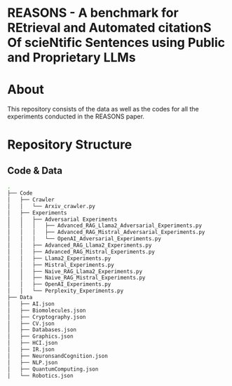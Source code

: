 # REASONS - A benchmark for REtrieval and Automated citationS Of scieNtific Sentences using Public and Proprietary LLMs

# About
This repository consists of the data as well as the codes for all the experiments conducted in the REASONS paper.

# Repository Structure

## Code & Data

```bash
.
├── Code
│   ├── Crawler
│   │   └── Arxiv_crawler.py
│   ├── Experiments
│   │   ├── Adversarial Experiments
│   │   │   ├── Advanced_RAG_Llama2_Adversarial_Experiments.py
│   │   │   ├── Advanced_RAG_Mistral_Adversarial_Experiments.py
│   │   │   └── OpenAI_Adversarial_Experiments.py
│   │   ├── Advanced_RAG_Llama2_Experiments.py
│   │   ├── Advanced_RAG_Mistral_Experiments.py
│   │   ├── Llama2_Experiments.py
│   │   ├── Mistral_Experiments.py
│   │   ├── Naive_RAG_Llama2_Experiments.py
│   │   ├── Naive_RAG_Mistral_Experiments.py
│   │   ├── OpenAI_Experiments.py
│   │   └── Perplexity_Experiments.py
├── Data
│   ├── AI.json
│   ├── Biomolecules.json
│   ├── Cryptography.json
│   ├── CV.json
│   ├── Databases.json
│   ├── Graphics.json
│   ├── HCI.json
│   ├── IR.json
│   ├── NeuronsandCognition.json
│   ├── NLP.json
│   ├── QuantumComputing.json
│   └── Robotics.json
```
